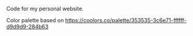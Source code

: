 Code for my personal website.

Color palette based on https://coolors.co/palette/353535-3c6e71-ffffff-d9d9d9-284b63